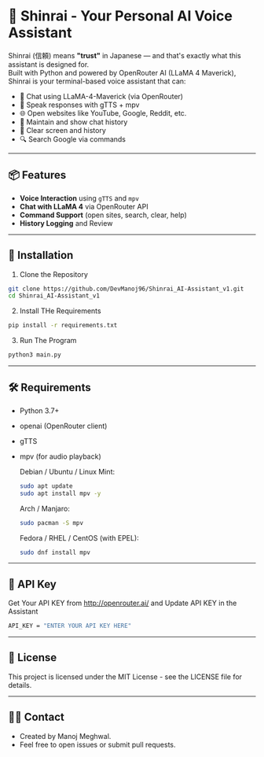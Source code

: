 # 🤖 Shinrai - Your Personal AI Voice Assistant

Shinrai (信頼) means **"trust"** in Japanese — and that's exactly what this assistant is designed for.  
Built with Python and powered by OpenRouter AI (LLaMA 4 Maverick), Shinrai is your terminal-based voice assistant that can:

- 🧠 Chat using LLaMA-4-Maverick (via OpenRouter)
- 🎤 Speak responses with gTTS + mpv
- 🌐 Open websites like YouTube, Google, Reddit, etc.
- 📁 Maintain and show chat history
- 🧹 Clear screen and history
- 🔍 Search Google via commands

---

## 📦 Features

- **Voice Interaction** using `gTTS` and `mpv`
- **Chat with LLaMA 4** via OpenRouter API
- **Command Support** (open sites, search, clear, help)
- **History Logging** and Review

---

## 🚀 Installation
1. Clone the Repository
```bash
git clone https://github.com/DevManoj96/Shinrai_AI-Assistant_v1.git
cd Shinrai_AI-Assistant_v1
```

2. Install THe Requirements
```bash
pip install -r requirements.txt
```

3. Run The Program
```bash
python3 main.py
```
---

## 🛠 Requirements
- Python 3.7+
- openai (OpenRouter client)
- gTTS
- mpv (for audio playback)

  Debian / Ubuntu / Linux Mint:
  ```bash
  sudo apt update
  sudo apt install mpv -y
  ```
  
  Arch / Manjaro:
  ```bash
  sudo pacman -S mpv
  ```

  Fedora / RHEL / CentOS (with EPEL):
  ```bash
  sudo dnf install mpv
  ```


---

## 🔐 API Key
Get Your API KEY from http://openrouter.ai/ and Update API KEY in the Assistant

```bash
API_KEY = "ENTER YOUR API KEY HERE"
```
---

## 📝 License

This project is licensed under the MIT License - see the LICENSE file for details.

---

## 👨‍💻 Contact
- Created by Manoj Meghwal.
- Feel free to open issues or submit pull requests.
